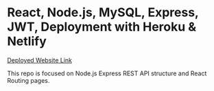 <h1> React, Node.js, MySQL, Express, JWT, Deployment with Heroku & Netlify </h1>
<a href ="https://main--keen-sopapillas-fead86.netlify.app/"> Deployed Website Link </a>


<p></p>

This repo is focused on Node.js Express REST API structure and React Routing pages. 
